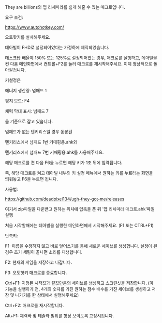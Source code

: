 They are billions의 맵 리세마라를 쉽게 해줄 수 있는 매크로입니다.

요구 조건:

https://www.autohotkey.com/

오토핫키를 설치해주세요.


데아빌이 FHD로 설정되어있다는 가정하에 제작되었습니다.


데스크탑 배율이 150% 또는 125%로 설정되어있는 경우, 매크로를 실행하고, 데아빌을 켠 다음 메인화면에서 컨트롤+F2를 눌러 매크로를 재시작해주세요.
이제 정상적으로 돌아갈겁니다.


키설정은

에너지 생산량: 넘패드 1

평지 모드: F4

체력 막대 표시: 넘패드 7

을 기준으로 잡고 있습니다.


넘패드가 없는 텐키리스일 경우 동봉된

텐키리스에서 넘패드 1번 키매핑용.ahk와

텐키리스에서 넘패드 7번 키매핑용.ahk를 사용해주세요.



해당 매크로를 켠 다음 F6을 누르면 해당 키가 1초 뒤에 입력됩니다.

즉, 해당 매크로를 켜고 데아빌 내부의 키 설정 메뉴에서 원하는 키를 누르라는 화면을 띄워놓고 F6을 누르면 됩니다.



사용법:

https://github.com/deadpixel134/ugh-they-got-me/releases

여기서 zip파일을 다운받고 원하는 위치에 압축을 푼 뒤 '맵 리세마라 매크로.ahk'파일 실행

처음 시작할때에는 데아빌을 실행한 메인화면에서 시작해주세요. (F1 또는 CTRL+F1)



단축키:

F1: 이름을 수정하지 않고 바로 덮어쓰기를 통해 새로운 세이브를 생성합니다. 설정이 된 경우 초기 세팅이 끝나면 소리를 재생합니다.

F2: 현재의 게임을 저장하고 나갑니다.

F3: 오토핫키 매크로를 종료합니다.

Ctrl+F1: 지정된 시작값과 끝값만큼의 세이브를 생성하고 스크린샷을 저장합니다. (이 기능을 실행하기 전, 4개의 숫자를 가진 원하는 점수 배수를 가진 세이브를 생성하고 저장 및 나가기를 한 상태에서 실행해주세요)

Ctrl+F2: 매크로를 재시작합니다.

Alt+F1: 체력바 및 테슬라 범위를 항상 보이도록 고정시킵니다.
